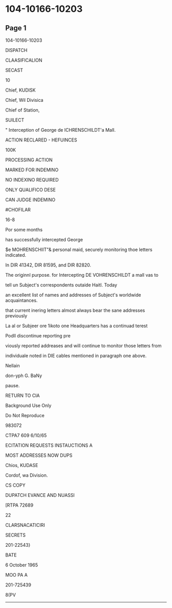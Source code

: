 # 104-10166-10203

## Page 1

104-10166-10203

DISPATCH

CLAASIFICALION

SECAST

10

Chief, KUDISK

Chief, Wil Divisica

Chief of Station,

SUILECT

" Interception of George de ICHRENSCHILDT'a MalI.

ACTION RECLARED - HEFUINCES

100K

PROCESSING ACTION

MARKED FOR INDEMINO

NO INDEXINO REQUIRED

ONLY QUALIFICO DESE

CAN JUDGE INDEMINO

#CHOFILAR

16-8

Por some months

has successfully intercepted George

$e MOHRENSCHIIT"& personal maid, securely monitoring thoe letters indicated.

In DIR 41342, DIR 81595, and DIR 82820.

The originnl purpose. for Intercepting DE VOHRENSCHILDT a mall vas to

tell un Subject's correspondents outaide Haitl. Today

an excellent list of names and addresses of Subject's worldwide acquaintances.

that current inering letters almost always bear the sane addresses previously

La al or Subjeer ore 1ikoto one Headquarters has a continuad terest

Podll discontinue reporting pre

viously reported addreases and will continue to monitor those letters from

individuale noted in DIE cables mentioned in paragraph one above.

Nellain

don-yph G. BaNy

pause.

RETURN TO CIA

Background Use Only

Do Not Reproduce

983072

CTPA7 609 6/10/65

ECITATION REQUESTS INSTAUCTIONS A

MOST ADDRESSES NOW DUPS

Chios, KUDASE

Cordof, wa Division.

CS COPY

DUPATCH EVANCE AND NUASSI

[RTPA 72689

22

CLARSNACATICIRI

SECRETS

201-22543}

BATE

6 October 1965

MOO PA A

201-725439

8(PV

---

